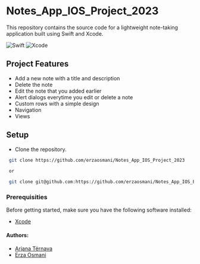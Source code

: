 # Notes_App_IOS_Project_2023

This repository contains the source code for a lightweight note-taking application built using Swift and Xcode.

![Swift](https://img.shields.io/badge/-Swift-FA7343?logo=swift&logoColor=white&style=for-the-badge) ![Xcode](https://img.shields.io/badge/-Xcode-007ACC?logo=xcode&logoColor=white&style=for-the-badge)

## Project Features
- Add a new note with a title and description
- Delete the note
- Edit the note that you added earlier
- Alert dialogs everytime you edit or delete a note
- Custom rows with a simple design
- Navigation
- Views
## Setup

- Clone the repository.

```bash
 git clone https://github.com/erzaosmani/Notes_App_IOS_Project_2023
 
 or

 git clone git@github.com:https://github.com/erzaosmani/Notes_App_IOS_Project_2023

```


### Prerequisities
Before getting started, make sure you have the following software installed:
- [Xcode](https://developer.apple.com/xcode/resources/)


#### Authors:
- [Arjana Tërnava](https://github.com/ArjanaaTernava)  
- [Erza Osmani](https://github.com/erzaosmani) 
